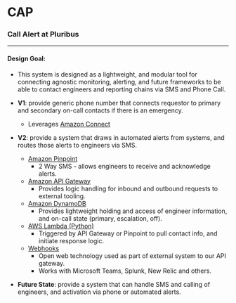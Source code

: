 # CAP
### Call Alert at Pluribus
____
#### Design Goal: 
* This system is designed as a lightweight, and modular tool for connecting agnostic monitoring, alerting, and future frameworks to be able to contact engineers and reporting chains via SMS and Phone Call.

* **V1**: provide generic phone number that connects requestor to primary and secondary on-call contacts if there is an emergency.
    * Leverages [Amazon Connect](https://aws.amazon.com/connect/)
* **V2**: provide a system that draws in automated alerts from systems, and routes those alerts to engineers via SMS.
    * [Amazon Pinpoint](https://aws.amazon.com/pinpoint/)
        * 2 Way SMS - allows engineers to receive and acknowledge alerts.
    * [Amazon API Gateway](https://aws.amazon.com/api-gateway/)
        * Provides logic handling for inbound and outbound requests to external tooling.
    * [Amazon DynamoDB](https://aws.amazon.com/dynamodb/)
        * Provides lightweight holding and access of engineer information, and on-call state (primary, escalation, off).
    * [AWS Lambda (Python)](https://docs.aws.amazon.com/lambda/latest/dg/lambda-python.html)
        * Triggered by API Gateway or Pinpoint to pull contact info, and initiate response logic.
    * [Webhooks](https://en.wikipedia.org/wiki/Webhook)
        * Open web technology used as part of external system to our API gateway.
        * Works with Microsoft Teams, Splunk, New Relic and others.
* **Future State**: provide a system that can handle SMS and calling of engineers, and activation via phone or automated alerts.
